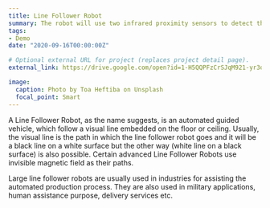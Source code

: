 ```yaml
---
title: Line Follower Robot
summary: The robot will use two infrared proximity sensors to detect the line and based on that traverses the path.
tags:
- Demo
date: "2020-09-16T00:00:00Z"

# Optional external URL for project (replaces project detail page).
external_link: https://drive.google.com/open?id=1-H5QQPFzCrSJqM921-yr3oBl_9q2zuZu

image:
  caption: Photo by Toa Heftiba on Unsplash
  focal_point: Smart
---
```


A Line Follower Robot, as the name suggests, is an automated guided vehicle, which follow a visual line embedded on the floor or ceiling. Usually, the visual line is the path in which the line follower robot goes and it will be a black line on a white surface but the other way (white line on a black surface) is also possible. Certain advanced Line Follower Robots use invisible magnetic field as their paths.

Large line follower robots are usually used in industries for assisting the automated production process. They are also used in military applications, human assistance purpose, delivery services etc.